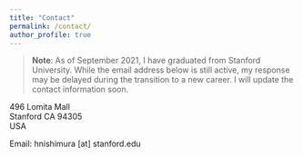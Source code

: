 ```yaml
---
title: "Contact"
permalink: /contact/
author_profile: true
---
```


> **Note**: As of September 2021, I have graduated from Stanford University. While the email address below is still 
> active, my response may be delayed during the transition to a new career. I will update the contact information soon.

496 Lomita Mall
<br>
Stanford CA 94305
<br>
USA


Email: hnishimura [at] stanford.edu

